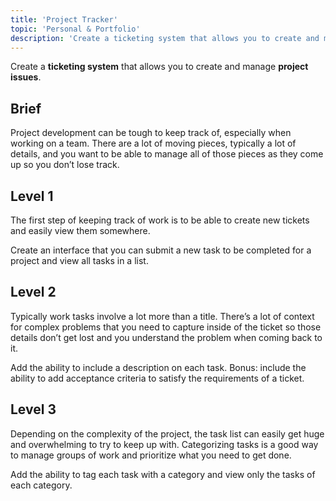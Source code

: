 ```yaml
---
title: 'Project Tracker'
topic: 'Personal & Portfolio'
description: 'Create a ticketing system that allows you to create and manage project issues.'
---
```

Create a <strong className="color-blue">ticketing system</strong> that allows you to create and manage <strong className="color-purple">project issues</strong>.

## Brief

Project development can be tough to keep track of, especially when working on a team. There are a lot of moving pieces, typically a lot of details, and you want to be able to manage all of those pieces as they come up so you don’t lose track.

## Level 1

The first step of keeping track of work is to be able to create new tickets and easily view them somewhere.

Create an interface that you can submit a new task to be completed for a project and view all tasks in a list.

## Level 2

Typically work tasks involve a lot more than a title. There’s a lot of context for complex problems that you need to capture inside of the ticket so those details don’t get lost and you understand the problem when coming back to it.

Add the ability to include a description on each task. Bonus: include the ability to add acceptance criteria to satisfy the requirements of a ticket.

## Level 3

Depending on the complexity of the project, the task list can easily get huge and overwhelming to try to keep up with. Categorizing tasks is a good way to manage groups of work and prioritize what you need to get done.

Add the ability to tag each task with a category and view only the tasks of each category.



